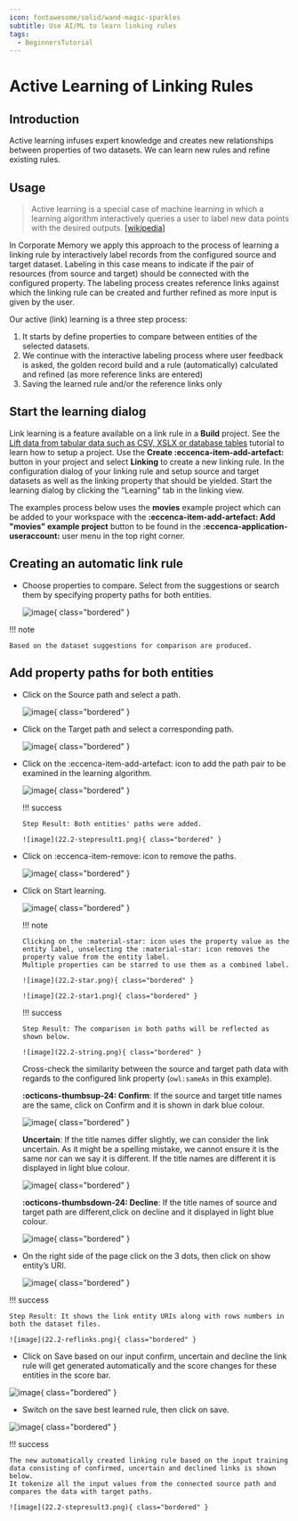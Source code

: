 ```yaml
---
icon: fontawesome/solid/wand-magic-sparkles
subtitle: Use AI/ML to learn linking rules
tags:
  - BeginnersTutorial
---
```


# Active Learning of Linking Rules

## Introduction

Active learning infuses expert knowledge and creates new relationships between properties of two datasets. We can learn new rules and refine existing rules.

## Usage

> Active learning is a special case of machine learning in which a learning algorithm interactively queries a user to label new data points with the desired outputs. [[wikipedia]](https://www.wikiwand.com/en/Active_learning_(machine_learning)#introduction)

In Corporate Memory we apply this approach to the process of learning a linking rule by interactively label records from the configured source and target dataset.
Labeling in this case means to indicate if the pair of resources (from source and target) should be connected with the configured property.
The labeling process creates reference links against which the linking rule can be created and further refined as more input is given by the user.

Our active (link) learning is a three step process:

1. It starts by define properties to compare between entities of the selected datasets.
2. We continue with the interactive labeling process where user feedback is asked, the golden record build and a rule (automatically) calculated and refined (as more reference links are entered)
3. Saving the learned rule and/or the reference links only

## Start the learning dialog

Link learning is a feature available on a link rule in a **Build** project.
See the [Lift data from tabular data such as CSV, XSLX or database tables](/build/lift-data-from-tabular-data-such-as-csv-xslx-or-database-tables) tutorial to learn how to setup a project.
Use the **Create :eccenca-item-add-artefact:** button in your project and select **Linking** to create a new linking rule.
In the configuration dialog of your linking rule and setup source and target datasets as well as the linking property that should be yielded.
Start the learning dialog by clicking the “Learning” tab in the linking view.

The examples process below uses the **movies** example project which can be added to your workspace with the **:eccenca-item-add-artefact: Add "movies" example project** button to be found in the **:eccenca-application-useraccount:** user menu in the top right corner.

## Creating an automatic link rule

-   Choose properties to compare.
    Select from the suggestions or search them by specifying property paths for both entities.

    ![image](22.2-Suggestion.png){ class="bordered" }

!!! note

    Based on the dataset suggestions for comparison are produced.

## Add property paths for both entities

-   Click on the Source path and select a path.

    ![image](22.2-Sourcepath.png){ class="bordered" }

-   Click on the Target path and select a corresponding path.

    ![image](22.2-targetpath.png){ class="bordered" }

-   Click on the :eccenca-item-add-artefact: icon to add the path pair to be examined in the learning algorithm.

    ![image](22.2-plusicon.png){ class="bordered" }

    !!! success

        Step Result: Both entities' paths were added.

        ![image](22.2-stepresult1.png){ class="bordered" }

-   Click on :eccenca-item-remove: icon to remove the paths.

     ![image](22.2-delete.png){ class="bordered" }

-   Click on Start learning.

    ![image](22.2-startlearning.png){ class="bordered" }

    !!! note

        Clicking on the :material-star: icon uses the property value as the entity label, unselecting the :material-star: icon removes the property value from the entity label.
        Multiple properties can be starred to use them as a combined label.

        ![image](22.2-star.png){ class="bordered" }

        ![image](22.2-star1.png){ class="bordered" }

    !!! success

        Step Result: The comparison in both paths will be reflected as shown below.

        ![image](22.2-string.png){ class="bordered" }

    Cross-check the similarity between the source and target path data with regards to the configured link property (`owl:sameAs` in this example).

    **:octicons-thumbsup-24: Confirm**: If the source and target title names are the same, click on Confirm and it is shown in dark blue colour.

    ![image](22.2-confirm.png){ class="bordered" }

    **Uncertain**: If the title names differ slightly, we can consider the link uncertain.
    As it might be a spelling mistake, we cannot ensure it is the same nor can we say it is different.
    If the title names are different it is displayed in light blue colour.

    ![image](22.2-decline.png){ class="bordered" }

    **:octicons-thumbsdown-24: Decline**: If the title names of source and target path are different,click on decline and it displayed in light blue colour.

    ![image](22.2-decline.png){ class="bordered" }

-   On the right side of the page click on the 3 dots, then click on show entity’s URI.

    ![image](22.2-uri.png){ class="bordered" }

!!! success

    Step Result: It shows the link entity URIs along with rows numbers in both the dataset files.

    ![image](22.2-reflinks.png){ class="bordered" }

-   Click on Save based on our input confirm, uncertain and decline the link rule will get generated automatically and the score changes for these entities in the score bar.

![image](22.2-save.png){ class="bordered" }

-   Switch on the save best learned rule, then click on save.

![image](22.2-stepresult2.png){ class="bordered" }

!!! success

    The new automatically created linking rule based on the input training data consisting of confirmed, uncertain and declined links is shown below.
    It tokenize all the input values from the connected source path and compares the data with target paths.

    ![image](22.2-stepresult3.png){ class="bordered" }
